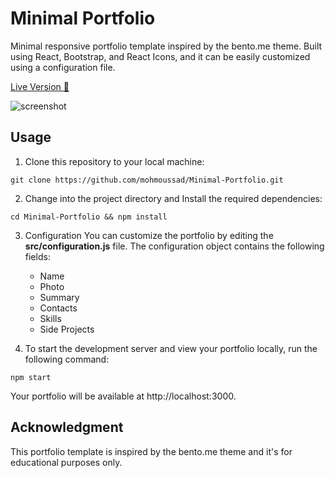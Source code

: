 # Minimal Portfolio

Minimal responsive portfolio template inspired by the bento.me theme. Built using React, Bootstrap, and React Icons, and it can be easily customized using a configuration file.

[Live Version 🚀 ](https://mohmoussad.github.io/Minimal-Portfolio/)

![screenshot](https://github.com/mohmoussad/Minimal-Portfolio/assets/88286511/a0e8e519-778a-4dc6-a503-46cc0f51d882)



## Usage
1. Clone this repository to your local machine:

```
git clone https://github.com/mohmoussad/Minimal-Portfolio.git
```
2. Change into the project directory and Install the required dependencies:
```
cd Minimal-Portfolio && npm install
```

3. Configuration
You can customize the portfolio by editing the **src/configuration.js** file. The configuration object contains the following fields:
    - Name
    - Photo
    - Summary
    - Contacts
    - Skills
    - Side Projects

4. To start the development server and view your portfolio locally, run the following command:
```
npm start
```
Your portfolio will be available at http://localhost:3000.

## Acknowledgment
This portfolio template is inspired by the bento.me theme and it's for educational purposes only.
